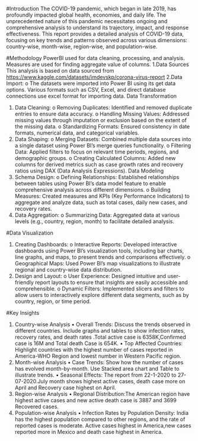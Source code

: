 #Introduction
The COVID-19 pandemic, which began in late 2019, has profoundly impacted global health, economies, and daily life. The unprecedented nature of this pandemic necessitates ongoing and comprehensive analysis to understand its trajectory, impact, and response effectiveness. This report provides a detailed analysis of COVID-19 data, focusing on key trends and patterns observed across various dimensions: country-wise, month-wise, region-wise, and population-wise.

#Methodology
PowerBI used for data cleaning, processing, and analysis. Measures are used for finding aggregate value of columns.
1.Data Sources
This analysis is based on data sourced from
https://www.kaggle.com/datasets/imdevskp/corona-virus-report
2.Data Import:
o	The datasets were imported into Power BI using its get data options. Various formats such as CSV, Excel, and direct database connections use excel format for importing data.
Data Transformation
1.	Data Cleaning:
o	Removing Duplicates: Identified and removed duplicate entries to ensure data accuracy.
o	Handling Missing Values: Addressed missing values through imputation or exclusion based on the extent of the missing data.
o	Standardizing Formats: Ensured consistency in date formats, numerical data, and categorical variables.
2.	Data Shaping:
o	Merging Datasets: Combined multiple data sources into a single dataset using Power BI’s merge queries functionality.
o	Filtering Data: Applied filters to focus on relevant time periods, regions, and demographic groups.
o	Creating Calculated Columns: Added new columns for derived metrics such as case growth rates and recovery ratios using DAX (Data Analysis Expressions).
Data Modeling
1.	Schema Design:
o	Defining Relationships: Established relationships between tables using Power BI’s data model feature to enable comprehensive analysis across different dimensions.
o	Building Measures: Created measures and KPIs (Key Performance Indicators) to aggregate and analyze data, such as total cases, daily new cases, and recovery rates.
2.	Data Aggregation:
o	Summarizing Data: Aggregated data at various levels (e.g., country, region, month) to facilitate detailed analysis.

#Data Visualization
1.	Creating Dashboards:
o	Interactive Reports: Developed interactive dashboards using Power BI’s visualization tools, including bar charts, line graphs, and maps, to present trends and comparisons effectively.
o	Geographical Maps: Used Power BI’s map visualizations to illustrate regional and country-wise data distribution.
2.	Design and Layout:
o	User Experience: Designed intuitive and user-friendly report layouts to ensure that insights are easily accessible and comprehensible.
o	Dynamic Filters: Implemented slicers and filters to allow users to interactively explore different data segments, such as by country, region, or time period.


#Key Insights
1. Country-wise Analysis
•	Overall Trends: Discuss the trends observed in different countries. Include graphs and tables to show infection rates, recovery rates, and death rates .Total active case is 6358K,Confirmed case is 16M and Total death Case is 654K.
•	Top Affected Countries: Highlight countries with the highest number of cases reported in America-WHO Region and lowest number in Western Pacific region. 
2. Month-wise Analysis
•	Case Trends: Show how the number of cases has evolved month-by-month. Use Stacked area chart and Table to illustrate trends.
•	Seasonal Effects: The  report from 22-1-2020 to 27-07-2020.July month shows highest active cases, death case more on April and Recovery case highest on April.
3. Region-wise Analysis
•	Regional Distribution:The American region have highest active cases and new active death case is 3887 and 3699 Recovered cases.
4. Population-wise Analysis
•	Infection Rates by Population Density: India has the highest population compared to other regions, and the rate of reported cases is moderate. Active cases highest in America,new cases reported more in Mexico and death case highest in America.
